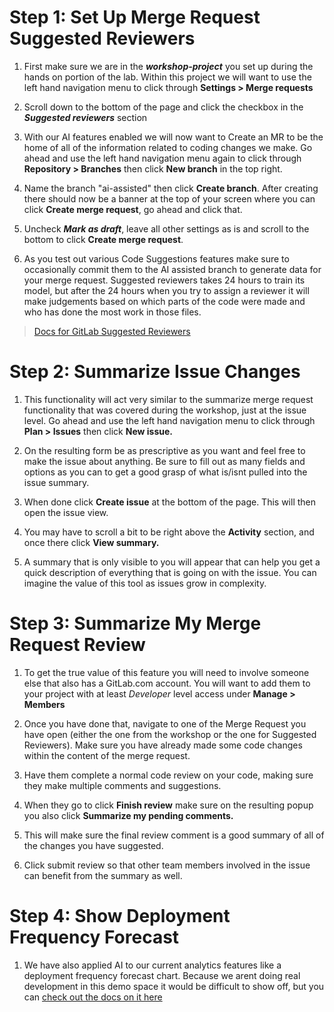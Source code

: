 # Step 1: Set Up Merge Request Suggested Reviewers
1. First make sure we are in the **_workshop-project_** you set up during the hands on portion of the lab. Within this project we will want to use the left hand navigation menu to click through **Settings \> Merge requests**

2. Scroll down to the bottom of the page and click the checkbox in the **_Suggested reviewers_** section

3. With our AI features enabled we will now want to Create an MR to be the home of all of the information related to coding changes we make. Go ahead and use the left hand navigation menu again to click through **Repository \> Branches** then click **New branch** in the top right.

4. Name the branch "ai-assisted" then click **Create branch**. After creating there should now be a banner at the top of your screen where you can click **Create merge request**, go ahead and click that.

5. Uncheck **_Mark as draft_**, leave all other settings as is and scroll to the bottom to click **Create merge request**.

6. As you test out various Code Suggestions features make sure to occasionally commit them to the AI assisted branch to generate data for your merge request. Suggested reviewers takes 24 hours to train its model, but after the 24 hours when you try to assign a reviewer it will make judgements based on which parts of the code were made and who has done the most work in those files.

> [Docs for GitLab Suggested Reviewers](https://docs.gitlab.com/ee/user/project/merge_requests/reviews/data_usage.html)

# Step 2: Summarize Issue Changes

1. This functionality will act very similar to the summarize merge request functionality that was covered during the workshop, just at the issue level. Go ahead and use the left hand navigation menu to click through **Plan \> Issues** then click **New issue.**

2. On the resulting form be as prescriptive as you want and feel free to make the issue about anything. Be sure to fill out as many fields and options as you can to get a good grasp of what is/isnt pulled into the issue summary.

3. When done click **Create issue** at the bottom of the page. This will then open the issue view.

4. You may have to scroll a bit to be right above the **Activity** section, and once there click **View summary.**

5. A summary that is only visible to you will appear that can help you get a quick description of everything that is going on with the issue. You can imagine the value of this tool as issues grow in complexity.

# Step 3: Summarize My Merge Request Review

1. To get the true value of this feature you will need to involve someone else that also has a GitLab.com account. You will want to add them to your project with at least _Developer_ level access under **Manage \> Members**

2. Once you have done that, navigate to one of the Merge Request you have open (either the one from the workshop or the one for Suggested Reviewers). Make sure you have already made some code changes within the content of the merge request.

3. Have them complete a normal code review on your code, making sure they make multiple comments and suggestions.

4. When they go to click **Finish review** make sure on the resulting popup you also click **Summarize my pending comments.**

5. This will make sure the final review comment is a good summary of all of the changes you have suggested.

6. Click submit review so that other team members involved in the issue can benefit from the summary as well.

# Step 4: Show Deployment Frequency Forecast

1.  We have also applied AI to our current analytics features like a deployment frequency forecast chart. Because we arent doing real development in this demo space it would be difficult to show off, but you can [check out the docs on it here](https://docs.gitlab.com/ee/user/ai_features.html#show-deployment-frequency-forecast)
